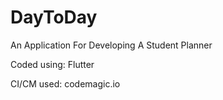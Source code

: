 # DayToDay
An Application For Developing A Student Planner

Coded using: Flutter

CI/CM used: codemagic.io
